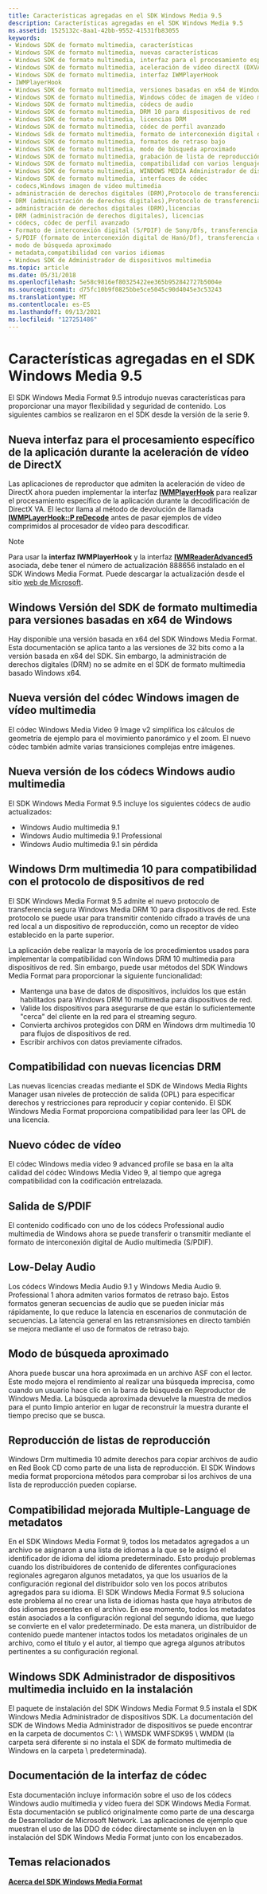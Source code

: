 ```yaml
---
title: Características agregadas en el SDK Windows Media 9.5
description: Características agregadas en el SDK Windows Media 9.5
ms.assetid: 1525132c-8aa1-42bb-9552-41531fb83055
keywords:
- Windows SDK de formato multimedia, características
- Windows SDK de formato multimedia, nuevas características
- Windows SDK de formato multimedia, interfaz para el procesamiento específico de la aplicación
- Windows SDK de formato multimedia, aceleración de vídeo directX (DXVA)
- Windows SDK de formato multimedia, interfaz IWMPlayerHook
- IWMPlayerHook
- Windows SDK de formato multimedia, versiones basadas en x64 de Windows
- Windows SDK de formato multimedia, Windows códec de imagen de vídeo multimedia
- Windows SDK de formato multimedia, códecs de audio
- Windows SDK de formato multimedia, DRM 10 para dispositivos de red
- Windows SDK de formato multimedia, licencias DRM
- Windows SDK de formato multimedia, códec de perfil avanzado
- Windows Sdk de formato multimedia, formato de interconexión digital de Sony/Digital Digital Desconecto (S/PDIF)
- Windows SDK de formato multimedia, formatos de retraso bajo
- Windows SDK de formato multimedia, modo de búsqueda aproximado
- Windows SDK de formato multimedia, grabación de lista de reproducción
- Windows SDK de formato multimedia, compatibilidad con varios lenguajes
- Windows SDK de formato multimedia, WINDOWS MEDIA Administrador de dispositivos SDK
- Windows SDK de formato multimedia, interfaces de códec
- codecs,Windows imagen de vídeo multimedia
- administración de derechos digitales (DRM),Protocolo de transferencia segura de dispositivos de red
- DRM (administración de derechos digitales),Protocolo de transferencia segura de dispositivos de red
- administración de derechos digitales (DRM),licencias
- DRM (administración de derechos digitales), licencias
- códecs, códec de perfil avanzado
- Formato de interconexión digital (S/PDIF) de Sony/Dfs, transferencia o transmisión mediante
- S/PDIF (formato de interconexión digital de Hanó/Df), transferencia o transmisión mediante
- modo de búsqueda aproximado
- metadata,compatibilidad con varios idiomas
- Windows SDK de Administrador de dispositivos multimedia
ms.topic: article
ms.date: 05/31/2018
ms.openlocfilehash: 5e58c9816ef80325422ee365b952842727b5004e
ms.sourcegitcommit: d75fc10b9f0825bbe5ce5045c90d4045e3c53243
ms.translationtype: MT
ms.contentlocale: es-ES
ms.lasthandoff: 09/13/2021
ms.locfileid: "127251486"
---
```

# <a name="features-added-in-the-windows-media-95-sdk"></a>Características agregadas en el SDK Windows Media 9.5

El SDK Windows Media Format 9.5 introdujo nuevas características para proporcionar una mayor flexibilidad y seguridad de contenido. Los siguientes cambios se realizaron en el SDK desde la versión de la serie 9.

## <a name="new-interface-for-application-specific-processing-during-directx-video-acceleration"></a>Nueva interfaz para el procesamiento específico de la aplicación durante la aceleración de vídeo de DirectX

Las aplicaciones de reproductor que admiten la aceleración de vídeo de DirectX ahora pueden implementar la interfaz [**IWMPlayerHook**](/previous-versions/windows/desktop/api/wmsdkidl/nn-wmsdkidl-iwmplayerhook) para realizar el procesamiento específico de la aplicación durante la decodificación de DirectX VA. El lector llama al método de devolución de llamada [**IWMPLayerHook::P reDecode**](/previous-versions/windows/desktop/api/Wmsdkidl/nf-wmsdkidl-iwmplayerhook-predecode) antes de pasar ejemplos de vídeo comprimidos al procesador de vídeo para descodificar.

> [!Note]  
> Para usar la **interfaz IWMPlayerHook** y la interfaz [**IWMReaderAdvanced5**](/previous-versions/windows/desktop/api/wmsdkidl/nn-wmsdkidl-iwmreaderadvanced5) asociada, debe tener el número de actualización 888656 instalado en el SDK Windows Media Format. Puede descargar la actualización desde el sitio [web de Microsoft](https://support.microsoft.com/?id=888656).

 

## <a name="windows-media-format-sdk-version-for-x64-based-versions-of-windows"></a>Windows Versión del SDK de formato multimedia para versiones basadas en x64 de Windows

Hay disponible una versión basada en x64 del SDK Windows Media Format. Esta documentación se aplica tanto a las versiones de 32 bits como a la versión basada en x64 del SDK. Sin embargo, la administración de derechos digitales (DRM) no se admite en el SDK de formato multimedia basado Windows x64.

## <a name="new-version-of-the-windows-media-video-image-codec"></a>Nueva versión del códec Windows imagen de vídeo multimedia

El códec Windows Media Video 9 Image v2 simplifica los cálculos de geometría de ejemplo para el movimiento panorámico y el zoom. El nuevo códec también admite varias transiciones complejas entre imágenes.

## <a name="new-version-of-the-windows-media-audio-codecs"></a>Nueva versión de los códecs Windows audio multimedia

El SDK Windows Media Format 9.5 incluye los siguientes códecs de audio actualizados:

-   Windows Audio multimedia 9.1
-   Windows Audio multimedia 9.1 Professional
-   Windows Audio multimedia 9.1 sin pérdida

## <a name="windows-media-drm-10-for-network-devices-protocol-support"></a>Windows Drm multimedia 10 para compatibilidad con el protocolo de dispositivos de red

El SDK Windows Media Format 9.5 admite el nuevo protocolo de transferencia segura Windows Media DRM 10 para dispositivos de red. Este protocolo se puede usar para transmitir contenido cifrado a través de una red local a un dispositivo de reproducción, como un receptor de vídeo establecido en la parte superior.

La aplicación debe realizar la mayoría de los procedimientos usados para implementar la compatibilidad con Windows DRM 10 multimedia para dispositivos de red. Sin embargo, puede usar métodos del SDK Windows Media Format para proporcionar la siguiente funcionalidad:

-   Mantenga una base de datos de dispositivos, incluidos los que están habilitados para Windows DRM 10 multimedia para dispositivos de red.
-   Valide los dispositivos para asegurarse de que están lo suficientemente "cerca" del cliente en la red para el streaming seguro.
-   Convierta archivos protegidos con DRM en Windows drm multimedia 10 para flujos de dispositivos de red.
-   Escribir archivos con datos previamente cifrados.

## <a name="support-for-new-drm-licenses"></a>Compatibilidad con nuevas licencias DRM

Las nuevas licencias creadas mediante el SDK de Windows Media Rights Manager usan niveles de protección de salida (OPL) para especificar derechos y restricciones para reproducir y copiar contenido. El SDK Windows Media Format proporciona compatibilidad para leer las OPL de una licencia.

## <a name="new-video-codec"></a>Nuevo códec de vídeo

El códec Windows media video 9 advanced profile se basa en la alta calidad del códec Windows Media Video 9, al tiempo que agrega compatibilidad con la codificación entrelazada.

## <a name="spdif-output"></a>Salida de S/PDIF

El contenido codificado con uno de los códecs Professional audio multimedia de Windows ahora se puede transferir o transmitir mediante el formato de interconexión digital de Audio multimedia (S/PDIF).

## <a name="low-delay-audio"></a>Low-Delay Audio

Los códecs Windows Media Audio 9.1 y Windows Media Audio 9. Professional 1 ahora admiten varios formatos de retraso bajo. Estos formatos generan secuencias de audio que se pueden iniciar más rápidamente, lo que reduce la latencia en escenarios de conmutación de secuencias. La latencia general en las retransmisiones en directo también se mejora mediante el uso de formatos de retraso bajo.

## <a name="approximate-seeking-mode"></a>Modo de búsqueda aproximado

Ahora puede buscar una hora aproximada en un archivo ASF con el lector. Este modo mejora el rendimiento al realizar una búsqueda imprecisa, como cuando un usuario hace clic en la barra de búsqueda en Reproductor de Windows Media. La búsqueda aproximada devuelve la muestra de medios para el punto limpio anterior en lugar de reconstruir la muestra durante el tiempo preciso que se busca.

## <a name="playlist-burning"></a>Reproducción de listas de reproducción

Windows Drm multimedia 10 admite derechos para copiar archivos de audio en Red Book CD como parte de una lista de reproducción. El SDK Windows media format proporciona métodos para comprobar si los archivos de una lista de reproducción pueden copiarse.

## <a name="improved-multiple-language-support-for-metadata"></a>Compatibilidad mejorada Multiple-Language de metadatos

En el SDK Windows Media Format 9, todos los metadatos agregados a un archivo se asignaron a una lista de idiomas a la que se le asignó el identificador de idioma del idioma predeterminado. Esto produjo problemas cuando los distribuidores de contenido de diferentes configuraciones regionales agregaron algunos metadatos, ya que los usuarios de la configuración regional del distribuidor solo ven los pocos atributos agregados para su idioma. El SDK Windows Media Format 9.5 soluciona este problema al no crear una lista de idiomas hasta que haya atributos de dos idiomas presentes en el archivo. En ese momento, todos los metadatos están asociados a la configuración regional del segundo idioma, que luego se convierte en el valor predeterminado. De esta manera, un distribuidor de contenido puede mantener intactos todos los metadatos originales de un archivo, como el título y el autor, al tiempo que agrega algunos atributos pertinentes a su configuración regional.

## <a name="windows-media-device-manager-sdk-included-in-installation"></a>Windows SDK Administrador de dispositivos multimedia incluido en la instalación

El paquete de instalación del SDK Windows Media Format 9.5 instala el SDK Windows Media Administrador de dispositivos SDK. La documentación del SDK de Windows Media Administrador de dispositivos se puede encontrar en la carpeta de documentos C: \\ \\ WMSDK WMFSDK95 \\ WMDM (la carpeta será diferente si no instala el SDK de formato multimedia de Windows en la carpeta \\ predeterminada).

## <a name="codec-interface-documentation"></a>Documentación de la interfaz de códec

Esta documentación incluye información sobre el uso de los códecs Windows audio multimedia y vídeo fuera del SDK Windows Media Format. Esta documentación se publicó originalmente como parte de una descarga de Desarrollador de Microsoft Network. Las aplicaciones de ejemplo que muestran el uso de las DDO de códec directamente se incluyen en la instalación del SDK Windows Media Format junto con los encabezados.

## <a name="related-topics"></a>Temas relacionados

<dl> <dt>

[**Acerca del SDK Windows Media Format**](about-the-windows-media-format-sdk.md)
</dt> </dl>

 

 





